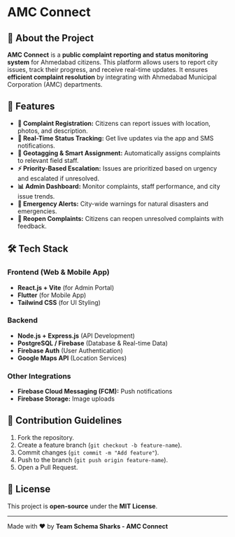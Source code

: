 # AMC Connect

## 🚀 About the Project
**AMC Connect** is a **public complaint reporting and status monitoring system** for Ahmedabad citizens. This platform allows users to report city issues, track their progress, and receive real-time updates. It ensures **efficient complaint resolution** by integrating with Ahmedabad Municipal Corporation (AMC) departments.

## 🎯 Features
- **📢 Complaint Registration:** Citizens can report issues with location, photos, and description.
- **🔔 Real-Time Status Tracking:** Get live updates via the app and SMS notifications.
- **📍 Geotagging & Smart Assignment:** Automatically assigns complaints to relevant field staff.
- **⚡ Priority-Based Escalation:** Issues are prioritized based on urgency and escalated if unresolved.
- **📊 Admin Dashboard:** Monitor complaints, staff performance, and city issue trends.
- **🚨 Emergency Alerts:** City-wide warnings for natural disasters and emergencies.
- **🔄 Reopen Complaints:** Citizens can reopen unresolved complaints with feedback.

## 🛠️ Tech Stack
### **Frontend** (Web & Mobile App)
- **React.js + Vite** (for Admin Portal)
- **Flutter** (for Mobile App)
- **Tailwind CSS** (for UI Styling)

### **Backend**
- **Node.js + Express.js** (API Development)
- **PostgreSQL / Firebase** (Database & Real-time Data)
- **Firebase Auth** (User Authentication)
- **Google Maps API** (Location Services)

### **Other Integrations**
- **Firebase Cloud Messaging (FCM):** Push notifications
- **Firebase Storage:** Image uploads
<!-- 
## 📦 Installation
### Clone the repository:
```sh
git clone https://github.com/your-username/amc-connect.git
cd amc-connect
```

### Install dependencies:
```sh
npm install
```

### Configure Firebase
1. Create a Firebase project.
2. Add your **Firebase config** inside `.env`:
```sh
VITE_FIREBASE_API_KEY=your-api-key
VITE_FIREBASE_AUTH_DOMAIN=your-auth-domain
VITE_FIREBASE_PROJECT_ID=your-project-id
```

### Start the development server:
```sh
npm run dev
```

## 🚀 Deployment
### **Frontend Deployment**
- Vercel / Netlify for React app

### **Backend Deployment**
- Deploy Node.js backend on **AWS / GCP / Heroku** -->

## 🤝 Contribution Guidelines
1. Fork the repository.
2. Create a feature branch (`git checkout -b feature-name`).
3. Commit changes (`git commit -m "Add feature"`).
4. Push to the branch (`git push origin feature-name`).
5. Open a Pull Request.

## 📝 License
This project is **open-source** under the **MIT License**.

---
Made with ❤️ by **Team Schema Sharks - AMC Connect**

